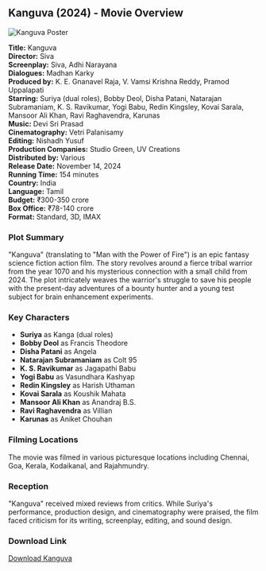 ## Kanguva (2024) - Movie Overview

![Kanguva Poster](https://example.com/kanguva-poster.jpg)

**Title:** Kanguva  
**Director:** Siva  
**Screenplay:** Siva, Adhi Narayana  
**Dialogues:** Madhan Karky  
**Produced by:** K. E. Gnanavel Raja, V. Vamsi Krishna Reddy, Pramod Uppalapati  
**Starring:** Suriya (dual roles), Bobby Deol, Disha Patani, Natarajan Subramaniam, K. S. Ravikumar, Yogi Babu, Redin Kingsley, Kovai Sarala, Mansoor Ali Khan, Ravi Raghavendra, Karunas  
**Music:** Devi Sri Prasad  
**Cinematography:** Vetri Palanisamy  
**Editing:** Nishadh Yusuf  
**Production Companies:** Studio Green, UV Creations  
**Distributed by:** Various  
**Release Date:** November 14, 2024  
**Running Time:** 154 minutes  
**Country:** India  
**Language:** Tamil  
**Budget:** ₹300-350 crore  
**Box Office:** ₹78-140 crore  
**Format:** Standard, 3D, IMAX  

### Plot Summary
"Kanguva" (translating to "Man with the Power of Fire") is an epic fantasy science fiction action film. The story revolves around a fierce tribal warrior from the year 1070 and his mysterious connection with a small child from 2024. The plot intricately weaves the warrior's struggle to save his people with the present-day adventures of a bounty hunter and a young test subject for brain enhancement experiments.

### Key Characters
- **Suriya** as Kanga (dual roles)
- **Bobby Deol** as Francis Theodore
- **Disha Patani** as Angela
- **Natarajan Subramaniam** as Colt 95
- **K. S. Ravikumar** as Jagapathi Babu
- **Yogi Babu** as Vasundhara Kashyap
- **Redin Kingsley** as Harish Uthaman
- **Kovai Sarala** as Koushik Mahata
- **Mansoor Ali Khan** as Anandraj B.S.
- **Ravi Raghavendra** as Villian
- **Karunas** as Aniket Chouhan

### Filming Locations
The movie was filmed in various picturesque locations including Chennai, Goa, Kerala, Kodaikanal, and Rajahmundry.

### Reception
"Kanguva" received mixed reviews from critics. While Suriya's performance, production design, and cinematography were praised, the film faced criticism for its writing, screenplay, editing, and sound design.

### Download Link
[Download Kanguva](^https^://oii.la/KEaJufrc) 

